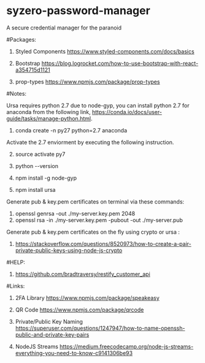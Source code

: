 # syzero-password-manager
A secure credential manager for the paranoid

#Packages:

1. Styled Components
https://www.styled-components.com/docs/basics

2. Bootstrap
https://blog.logrocket.com/how-to-use-bootstrap-with-react-a354715d1121

3. prop-types
https://www.npmjs.com/package/prop-types

#Notes:

Ursa requires python 2.7 due to node-gyp, you can install
python 2.7 for anaconda from the following link, https://conda.io/docs/user-guide/tasks/manage-python.html. 

1. conda create -n py27 python=2.7 anaconda

Activate the 2.7 enviorment by executing the following instruction.

2. source activate py7
3. python --version

4. npm install -g node-gyp
5. npm install ursa

Generate pub & key.pem certificates on terminal via these commands:
1. openssl genrsa -out ./my-server.key.pem 2048
2.  openssl rsa -in ./my-server.key.pem -pubout -out ./my-server.pub

Generate pub & key.pem certificates on the fly using crypto or ursa :
1. https://stackoverflow.com/questions/8520973/how-to-create-a-pair-private-public-keys-using-node-js-crypto

#HELP:

1. https://github.com/bradtraversy/restify_customer_api 


#Links:

1. 2FA Library
https://www.npmjs.com/package/speakeasy

2. QR Code
https://www.npmjs.com/package/qrcode 

3. Private/Public Key Naming
https://superuser.com/questions/1247947/how-to-name-openssh-public-and-private-key-pairs

4. NodeJS Streams
https://medium.freecodecamp.org/node-js-streams-everything-you-need-to-know-c9141306be93
